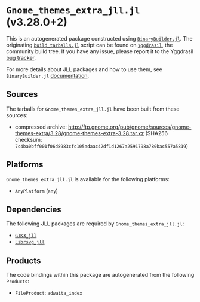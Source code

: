 # `Gnome_themes_extra_jll.jl` (v3.28.0+2)

This is an autogenerated package constructed using [`BinaryBuilder.jl`](https://github.com/JuliaPackaging/BinaryBuilder.jl). The originating [`build_tarballs.jl`](https://github.com/JuliaPackaging/Yggdrasil/blob/f47984fe58d82e4e8b44e86c03194a6c08ee25cf/G/Gnome_themes_extra/build_tarballs.jl) script can be found on [`Yggdrasil`](https://github.com/JuliaPackaging/Yggdrasil/), the community build tree.  If you have any issue, please report it to the Yggdrasil [bug tracker](https://github.com/JuliaPackaging/Yggdrasil/issues).

For more details about JLL packages and how to use them, see `BinaryBuilder.jl` [documentation](https://juliapackaging.github.io/BinaryBuilder.jl/dev/jll/).

## Sources

The tarballs for `Gnome_themes_extra_jll.jl` have been built from these sources:

* compressed archive: http://ftp.gnome.org/pub/gnome/sources/gnome-themes-extra/3.28/gnome-themes-extra-3.28.tar.xz (SHA256 checksum: `7c4ba0bff001f06d8983cfc105adaac42df1d1267a2591798a780bac557a5819`)

## Platforms

`Gnome_themes_extra_jll.jl` is available for the following platforms:

* `AnyPlatform` (`any`)

## Dependencies

The following JLL packages are required by `Gnome_themes_extra_jll.jl`:

* [`GTK3_jll`](https://github.com/JuliaBinaryWrappers/GTK3_jll.jl)
* [`Librsvg_jll`](https://github.com/JuliaBinaryWrappers/Librsvg_jll.jl)

## Products

The code bindings within this package are autogenerated from the following `Products`:

* `FileProduct`: `adwaita_index`
